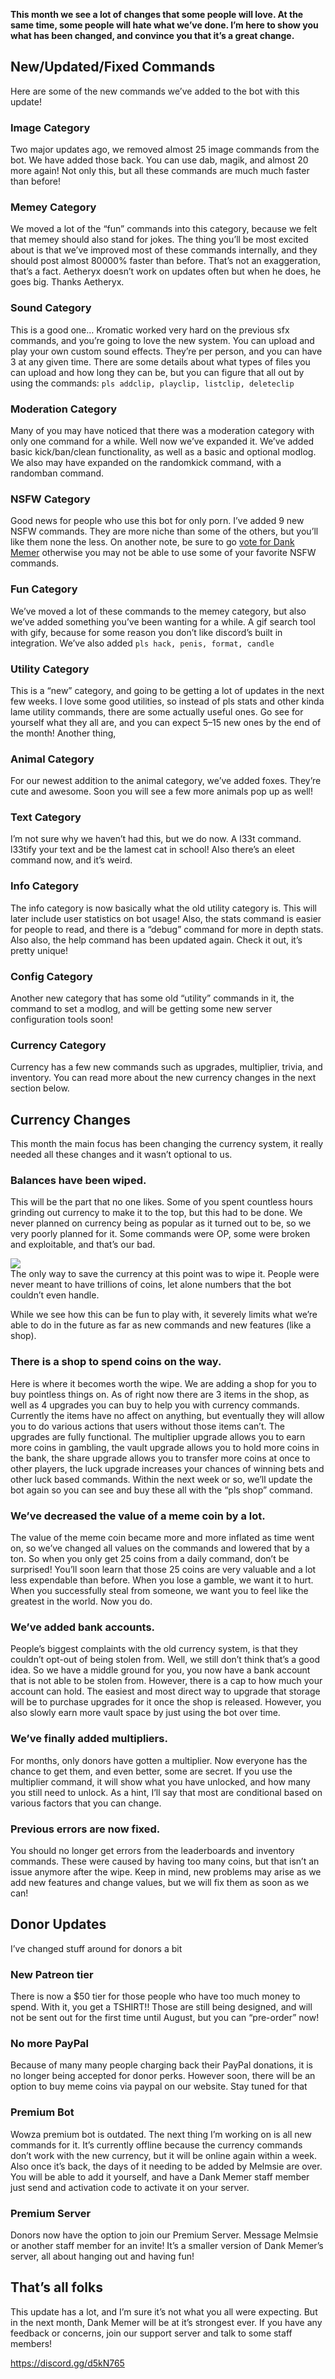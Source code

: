 **This month we see a lot of changes that some people will love. At the same time, some people will hate what we’ve done. I’m here to show you what has been changed, and convince you that it’s a great change.**

## New/Updated/Fixed Commands
Here are some of the new commands we’ve added to the bot with this update!

### Image Category
Two major updates ago, we removed almost 25 image commands from the bot. We have added those back. You can use dab, magik, and almost 20 more again! Not only this, but all these commands are much much faster than before!

### Memey Category
We moved a lot of the “fun” commands into this category, because we felt that memey should also stand for jokes. The thing you’ll be most excited about is that we’ve improved most of these commands internally, and they should post almost 80000% faster than before. That’s not an exaggeration, that’s a fact. Aetheryx doesn’t work on updates often but when he does, he goes big. Thanks Aetheryx.

### Sound Category
This is a good one… Kromatic worked very hard on the previous sfx commands, and you’re going to love the new system. You can upload and play your own custom sound effects. They’re per person, and you can have 3 at any given time. There are some details about what types of files you can upload and how long they can be, but you can figure that all out by using the commands: `pls addclip, playclip, listclip, deleteclip`

### Moderation Category
Many of you may have noticed that there was a moderation category with only one command for a while. Well now we’ve expanded it. We’ve added basic kick/ban/clean functionality, as well as a basic and optional modlog. We also may have expanded on the randomkick command, with a randomban command.

### NSFW Category
Good news for people who use this bot for only porn. I’ve added 9 new NSFW commands. They are more niche than some of the others, but you’ll like them none the less. On another note, be sure to go [vote for Dank Memer](https://discordbots.org/bot/memes/vote) otherwise you may not be able to use some of your favorite NSFW commands.

### Fun Category
We’ve moved a lot of these commands to the memey category, but also we’ve added something you’ve been wanting for a while. A gif search tool with gify, because for some reason you don’t like discord’s built in integration. We’ve also added `pls hack, penis, format, candle`

### Utility Category
This is a “new” category, and going to be getting a lot of updates in the next few weeks. I love some good utilities, so instead of pls stats and other kinda lame utility commands, there are some actually useful ones. Go see for yourself what they all are, and you can expect 5–15 new ones by the end of the month! Another thing,

### Animal Category
For our newest addition to the animal category, we’ve added foxes. They’re cute and awesome. Soon you will see a few more animals pop up as well!

### Text Category
I’m not sure why we haven’t had this, but we do now. A l33t command. l33tify your text and be the lamest cat in school! Also there’s an eleet command now, and it’s weird.

### Info Category
The info category is now basically what the old utility category is. This will later include user statistics on bot usage! Also, the stats command is easier for people to read, and there is a “debug” command for more in depth stats. Also also, the help command has been updated again. Check it out, it’s pretty unique!

### Config Category
Another new category that has some old “utility” commands in it, the command to set a modlog, and will be getting some new server configuration tools soon!

### Currency Category
Currency has a few new commands such as upgrades, multiplier, trivia, and inventory. You can read more about the new currency changes in the next section below.

## Currency Changes
This month the main focus has been changing the currency system, it really needed all these changes and it wasn’t optional to us.

### Balances have been wiped.
This will be the part that no one likes. Some of you spent countless hours grinding out currency to make it to the top, but this had to be done. We never planned on currency being as popular as it turned out to be, so we very poorly planned for it. Some commands were OP, some were broken and exploitable, and that’s our bad.


![](https://cdn.discordapp.com/attachments/486641139034619924/568611613775495198/11gFbJUMnxmVvERGa7tLG5Q.png)  
The only way to save the currency at this point was to wipe it. People were never meant to have trillions of coins, let alone numbers that the bot couldn’t even handle.

While we see how this can be fun to play with, it severely limits what we’re able to do in the future as far as new commands and new features (like a shop).

### There is a shop to spend coins on the way.
Here is where it becomes worth the wipe. We are adding a shop for you to buy pointless things on. As of right now there are 3 items in the shop, as well as 4 upgrades you can buy to help you with currency commands. Currently the items have no affect on anything, but eventually they will allow you to do various actions that users without those items can’t. The upgrades are fully functional. The multiplier upgrade allows you to earn more coins in gambling, the vault upgrade allows you to hold more coins in the bank, the share upgrade allows you to transfer more coins at once to other players, the luck upgrade increases your chances of winning bets and other luck based commands. Within the next week or so, we’ll update the bot again so you can see and buy these all with the “pls shop” command.

### We’ve decreased the value of a meme coin by a lot.
The value of the meme coin became more and more inflated as time went on, so we’ve changed all values on the commands and lowered that by a ton. So when you only get 25 coins from a daily command, don’t be surprised! You’ll soon learn that those 25 coins are very valuable and a lot less expendable than before. When you lose a gamble, we want it to hurt. When you successfully steal from someone, we want you to feel like the greatest in the world. Now you do.

### We’ve added bank accounts.
People’s biggest complaints with the old currency system, is that they couldn’t opt-out of being stolen from. Well, we still don’t think that’s a good idea. So we have a middle ground for you, you now have a bank account that is not able to be stolen from. However, there is a cap to how much your account can hold. The easiest and most direct way to upgrade that storage will be to purchase upgrades for it once the shop is released. However, you also slowly earn more vault space by just using the bot over time.

### We’ve finally added multipliers.
For months, only donors have gotten a multiplier. Now everyone has the chance to get them, and even better, some are secret. If you use the multiplier command, it will show what you have unlocked, and how many you still need to unlock. As a hint, I’ll say that most are conditional based on various factors that you can change.

### Previous errors are now fixed.
You should no longer get errors from the leaderboards and inventory commands. These were caused by having too many coins, but that isn’t an issue anymore after the wipe. Keep in mind, new problems may arise as we add new features and change values, but we will fix them as soon as we can!

## Donor Updates
I’ve changed stuff around for donors a bit

### New Patreon tier
There is now a $50 tier for those people who have too much money to spend. With it, you get a TSHIRT!! Those are still being designed, and will not be sent out for the first time until August, but you can “pre-order” now!

### No more PayPal
Because of many many people charging back their PayPal donations, it is no longer being accepted for donor perks. However soon, there will be an option to buy meme coins via paypal on our website. Stay tuned for that

### Premium Bot
Wowza premium bot is outdated. The next thing I’m working on is all new commands for it. It’s currently offline because the currency commands don’t work with the new currency, but it will be online again within a week. Also once it’s back, the days of it needing to be added by Melmsie are over. You will be able to add it yourself, and have a Dank Memer staff member just send and activation code to activate it on your server.

### Premium Server
Donors now have the option to join our Premium Server. Message Melmsie or another staff member for an invite! It’s a smaller version of Dank Memer’s server, all about hanging out and having fun!

## That’s all folks
This update has a lot, and I’m sure it’s not what you all were expecting. But in the next month, Dank Memer will be at it’s strongest ever. If you have any feedback or concerns, join our support server and talk to some staff members!

https://discord.gg/d5kN765